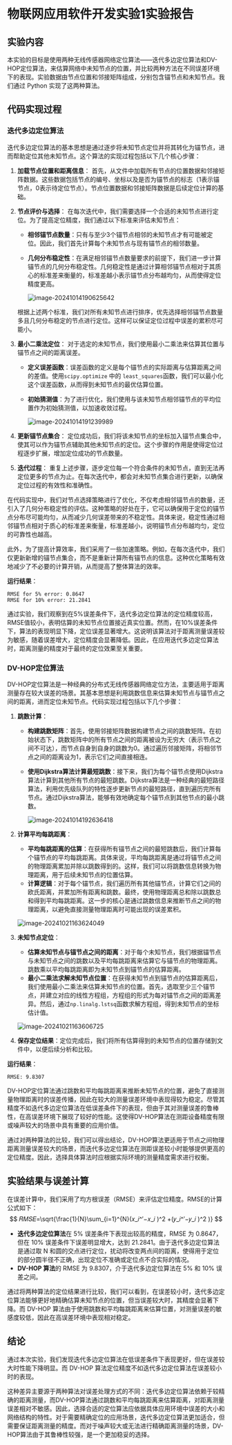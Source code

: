 # 物联网应用软件开发实验1实验报告

## 实验内容

本实验的目标是使用两种无线传感器网络定位算法——迭代多边定位算法和DV-HOP定位算法，来估算网络中未知节点的位置，并比较两种方法在不同误差环境下的表现。实验数据由节点位置和邻接矩阵组成，分别包含锚节点和未知节点。我们通过 Python 实现了这两种算法。



## 代码实现过程

### 迭代多边定位算法

迭代多边定位算法的基本思想是通过逐步将未知节点定位并将其转化为锚节点，进而帮助定位其他未知节点。这个算法的实现过程包括以下几个核心步骤：

1. **加载节点位置和距离信息**： 首先，从文件中加载所有节点的位置数据和邻接矩阵数据。这些数据包括节点的编号、坐标以及是否为锚节点的标志（1表示锚节点，0表示待定位节点）。节点位置数据和邻接矩阵数据是后续定位计算的基础。

2. **节点评价与选择**： 在每次迭代中，我们需要选择一个合适的未知节点进行定位。为了提高定位精度，我们通过以下标准来评估未知节点：

   - **相邻锚节点数量**：只有与至少3个锚节点相邻的未知节点才有可能被定位。因此，我们首先计算每个未知节点与现有锚节点的相邻数量。

   - **几何分布稳定性**：在满足相邻锚节点数量要求的前提下，我们进一步计算锚节点的几何分布稳定性。几何稳定性是通过计算相邻锚节点相对于其质心的标准差来衡量的，标准差越小表示锚节点分布越均匀，从而使得定位精度更高。

     ![image-20241014190625642](物联网应用软件开发实验1.assets/image-20241014190625642.png)

   根据上述两个标准，我们对所有未知节点进行排序，优先选择相邻锚节点数量多且几何分布稳定的节点进行定位。这样可以保证定位过程中误差的累积尽可能小。

3. **最小二乘法定位**： 对于选定的未知节点，我们使用最小二乘法来估算其位置与锚节点之间的距离误差。

   - **定义误差函数**：误差函数的定义是每个锚节点的实际距离与估算距离之间的差值。使用`scipy.optimize` 中的 `least_squares`函数，我们可以最小化这个误差函数，从而得到未知节点的最优估算位置。

   - **初始猜测值**：为了进行优化，我们使用与该未知节点相邻锚节点的平均位置作为初始猜测值，以加速收敛过程。

     ![image-20241014191239989](物联网应用软件开发实验1.assets/image-20241014191239989.png)

4. **更新锚节点集合**： 定位成功后，我们将该未知节点的坐标加入锚节点集合中，使其可以作为锚节点辅助其他未知节点的定位。这个步骤的作用是使得定位过程逐步扩展，增加定位成功的节点数量。

5. **迭代过程**： 重复上述步骤，逐步定位每一个符合条件的未知节点，直到无法再定位更多的节点为止。在每次迭代中，都会对未知节点集合进行更新，以确保定位过程的有效性和准确性。

在代码实现中，我们对节点选择策略进行了优化，不仅考虑相邻锚节点的数量，还引入了几何分布稳定性的评估。这种策略的好处在于，它可以确保用于定位的锚节点分布尽可能均匀，从而减少几何误差带来的不稳定性。具体来说，稳定性通过相邻锚节点相对于质心的标准差来衡量，标准差越小，说明锚节点分布越均匀，定位的可靠性也越高。

此外，为了提高计算效率，我们采用了一些加速策略。例如，在每次迭代中，我们仅更新新增的锚节点集合，而不是重新计算所有锚节点的信息。这种优化策略有效地减少了不必要的计算开销，从而提高了整体算法的效率。

**运行结果**：

```
RMSE for 5% error: 0.8647
RMSE for 10% error: 21.2841
```

通过实验，我们观察到在5%误差条件下，迭代多边定位算法的定位精度较高，RMSE值较小，表明估算的未知节点位置接近真实位置。然而，在10%误差条件下，算法的表现明显下降，定位误差显著增大。这说明该算法对于距离测量误差较为敏感，随着误差增大，定位精度会显著降低。因此，在应用迭代多边定位算法时，距离测量的精度对于最终的定位效果至关重要。



### DV-HOP定位算法

DV-HOP定位算法是一种经典的分布式无线传感器网络定位方法，主要适用于距离测量存在较大误差的场景。其基本思想是利用跳数信息来估算未知节点与锚节点之间的距离，进而定位未知节点。代码实现过程包括以下几个步骤：

1. **跳数计算**：

   - **构建跳数矩阵**：首先，使用邻接矩阵数据构建节点之间的跳数矩阵。在初始状态下，跳数矩阵中的所有节点之间的距离被设为无穷大（表示节点之间不可达），而节点自身到自身的跳数为0。通过遍历邻接矩阵，将相邻节点之间的距离设为1，表示它们之间直接相连。

   - **使用Dijkstra算法计算最短跳数**：接下来，我们为每个锚节点使用Dijkstra算法计算到其他所有节点的最短跳数。Dijkstra算法是一种经典的最短路径算法，利用优先级队列的特性逐步更新节点的最短路径，直到遍历完所有节点。通过Dijkstra算法，能够有效地确定每个锚节点到其他节点的最小跳数。

     ![image-20241014192636418](物联网应用软件开发实验1.assets/image-20241014192636418.png)

2. **计算平均每跳距离**：

   - **平均每跳距离的估算**：在获得所有锚节点之间的最短跳数后，我们计算每个锚节点的平均每跳距离。具体来说，平均每跳距离是通过将锚节点之间的物理距离累加并除以跳数得到的。这样，我们可以将跳数信息转换为物理距离，用于后续未知节点的位置估算。
   - **计算逻辑**：对于每个锚节点，我们遍历所有其他锚节点，计算它们之间的欧氏距离，并累加所有距离和跳数。最终，使用物理距离总和除以跳数总和得到平均每跳距离。这一步的核心是通过跳数信息来推断节点之间的物理距离，以避免直接测量物理距离时可能出现的误差累积。

   ![image-20241021163624049](物联网应用软件开发实验1.assets/image-20241021163624049.png)

3. **未知节点定位**：

   - **估算未知节点与锚节点之间的距离**：对于每个未知节点，我们根据锚节点与未知节点之间的跳数以及平均每跳距离来估算它与锚节点的物理距离。跳数乘以平均每跳距离即为未知节点到锚节点的估算距离。
   - **最小二乘法求解未知节点位置**：在获得未知节点到锚节点的估算距离后，我们使用最小二乘法来估算未知节点的位置。首先，选取至少三个锚节点，并建立对应的线性方程组，方程组的形式为每对锚节点之间的距离差异。然后，通过`np.linalg.lstsq`函数求解方程组，得到未知节点的坐标估计值。

   ![image-20241021163606725](物联网应用软件开发实验1.assets/image-20241021163606725.png)

4. **保存定位结果**：定位完成后，我们将所有估算得到的未知节点的位置存储到文件中，以便后续分析和比较。

**运行结果**：

```
RMSE: 9.8307
```

DV-HOP定位算法通过跳数和平均每跳距离来推断未知节点的位置，避免了直接测量物理距离时的误差传播，因此在较大的测量误差环境中表现得较为稳定。尽管其精度不如迭代多边定位算法在低误差条件下的表现，但由于其对测量误差的鲁棒性，在高误差环境下展现了较好的性能。这使得DV-HOP算法在测距设备精度有限或噪声较大的场景中具有重要的应用价值。

通过对两种算法的比较，我们可以得出结论，DV-HOP算法更适用于节点之间物理距离测量误差较大的场景，而迭代多边定位算法在测距误差较小时能够提供更高的定位精度。因此，选择具体算法时应根据实际环境的测量精度需求进行权衡。



## 实验结果与误差计算

在误差计算中，我们采用了均方根误差（RMSE）来评估定位精度。RMSE的计算公式如下：
$$
𝑅𝑀𝑆𝐸=\sqrt{\frac{1}{N}\sum_{i=1}^{N}(𝑥_𝑖^′−𝑥_𝑖 )^2 +(𝑦_𝑖^′−𝑦_𝑖 )^2 )}
$$

- **迭代多边定位算法**在 5% 误差条件下表现出较高的精度，RMSE 为 0.8647，但在 10% 误差条件下误差明显增大，达到 21.2841。由于迭代多边定位算法是通过取 N 和圆的交点进行定位，扰动将改变两点间的距离，使得用于定位的部分圆半径不正确，出现定位不准确或定位点不合实际的情况。
- **DV-HOP 算法**的 RMSE 为 9.8307，介于迭代多边定位算法在 5% 和 10% 误差之间。

通过将两种算法的定位结果进行比较，我们可以看到，在误差较小时，迭代多边定位算法能够更好地精确估算未知节点的位置，但当误差较大时，其精度会显著下降。而 DV-HOP 算法由于使用跳数和平均每跳距离来估算位置，对测量误差的敏感度较低，因此在高误差环境中表现相对稳定。



## 结论

通过本次实验，我们发现迭代多边定位算法在低误差条件下表现更好，但在误差较大时性能下降明显。而 DV-HOP 算法定位精度不如迭代多边定位算法在误差较小时的表现。

这种差异主要源于两种算法对误差处理方式的不同：迭代多边定位算法依赖于较精确的距离测量，而DV-HOP算法通过跳数和平均每跳距离来估算距离，对距离测量误差相对不敏感。因此，选择合适的定位算法应依据具体应用环境中误差的大小和网络结构的特性。对于需要精确定位的应用场景，迭代多边定位算法更加适合，但需要保证距离测量的精度。而对于噪声较大或无法进行精确距离测量的场景，DV-HOP算法由于其鲁棒性较强，是一个更加稳妥的选择。
